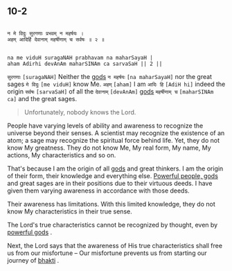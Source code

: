 ## 10-2


```shloka-sa

न मे विदुः सुरगणाः प्रभवम् न महर्षयः ।
अहम् आदिर्हि देवानाम् महर्षीणाम् च सर्वषः ॥ २ ॥

```
```shloka-sa-hk

na me viduH suragaNAH prabhavam na maharSayaH |
aham Adirhi devAnAm maharSINAm ca sarvaSaH || 2 ||

```
`सुरगणाः` `[suragaNAH]` Neither the 
[gods](4-12.md#gods_and_other_powers) `न महर्षयः` `[na maharSayaH]` nor the great sages `मे विदुः` `[me viduH]` know Me. `अहम्` `[aham]` I am `आदिः हि` `[AdiH hi]` indeed the origin `सर्वषः` `[sarvaSaH]` of all the `देवानाम्` `[devAnAm]` [gods](4-12.md#gods_and_other_powers) `महर्षीणाम् च` `[maharSINAm ca]` and the great sages.


<a name='applnote_153'></a>
> Unfortunately, nobody knows the Lord.



People have varying levels of ability and awareness to recognize the universe beyond their senses. A scientist may recognize the existence of an atom; a sage may recognize the spiritual force behind life. Yet, they do not know My greatness. They do not know Me, My real form, My name, My actions, My characteristics and so on. 

That's because I am the origin of all 
[gods](4-12.md#gods_and_other_powers)
 and great thinkers. I am the origin of their form, their knowledge and everything else. 
[Powerful people, gods](4-12.md#gods_and_other_powers)
 and great sages are in their positions due to their virtuous deeds. I have given them varying awareness in accordance with those deeds. 

Their awareness has limitations. With this limited knowledge, they do not know My characteristics in their true sense. 

The Lord's true characteristics cannot be recognized by thought, even by 
[powerful gods](4-12.md#gods_and_other_powers)
.

Next, the Lord says that the awareness of His true characteristics shall free us from our misfortune – Our misfortune prevents us from starting our journey of 
[bhakti](Chapter_7.md#bhakti_a_defn)
.


